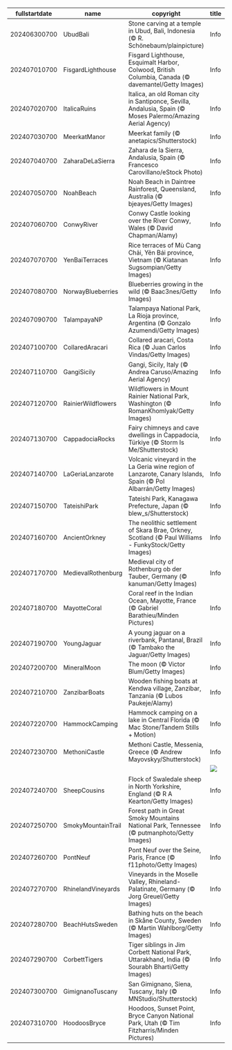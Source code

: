 |fullstartdate|name|copyright|title|image|
|--|--|--|--|--|
202406300700|UbudBali|Stone carving at a temple in Ubud, Bali, Indonesia (© R. Schönebaum/plainpicture)|Info|![](/en-AU/2024/07/202406300700UbudBali.jpg)|
202407010700|FisgardLighthouse|Fisgard Lighthouse, Esquimalt Harbor, Colwood, British Columbia, Canada (© davemantel/Getty Images)|Info|![](/en-AU/2024/07/202407010700FisgardLighthouse.jpg)|
202407020700|ItalicaRuins|Italica, an old Roman city in Santiponce, Sevilla, Andalusia, Spain (© Moses Palermo/Amazing Aerial Agency)|Info|![](/en-AU/2024/07/202407020700ItalicaRuins.jpg)|
202407030700|MeerkatManor|Meerkat family (© anetapics/Shutterstock)|Info|![](/en-AU/2024/07/202407030700MeerkatManor.jpg)|
202407040700|ZaharaDeLaSierra|Zahara de la Sierra, Andalusia, Spain (© Francesco Carovillano/eStock Photo)|Info|![](/en-AU/2024/07/202407040700ZaharaDeLaSierra.jpg)|
202407050700|NoahBeach|Noah Beach in Daintree Rainforest, Queensland, Australia (© bjeayes/Getty Images)|Info|![](/en-AU/2024/07/202407050700NoahBeach.jpg)|
202407060700|ConwyRiver|Conwy Castle looking over the River Conwy, Wales (© David Chapman/Alamy)|Info|![](/en-AU/2024/07/202407060700ConwyRiver.jpg)|
202407070700|YenBaiTerraces|Rice terraces of Mù Cang Chải, Yên Bái province, Vietnam (© Kiatanan Sugsompian/Getty Images)|Info|![](/en-AU/2024/07/202407070700YenBaiTerraces.jpg)|
202407080700|NorwayBlueberries|Blueberries growing in the wild (© Baac3nes/Getty Images)|Info|![](/en-AU/2024/07/202407080700NorwayBlueberries.jpg)|
202407090700|TalampayaNP|Talampaya National Park, La Rioja province, Argentina (© Gonzalo Azumendi/Getty Images)|Info|![](/en-AU/2024/07/202407090700TalampayaNP.jpg)|
202407100700|CollaredAracari|Collared aracari, Costa Rica (© Juan Carlos Vindas/Getty Images)|Info|![](/en-AU/2024/07/202407100700CollaredAracari.jpg)|
202407110700|GangiSicily|Gangi, Sicily, Italy (© Andrea Caruso/Amazing Aerial Agency)|Info|![](/en-AU/2024/07/202407110700GangiSicily.jpg)|
202407120700|RainierWildflowers|Wildflowers in Mount Rainier National Park, Washington (© RomanKhomlyak/Getty Images)|Info|![](/en-AU/2024/07/202407120700RainierWildflowers.jpg)|
202407130700|CappadociaRocks|Fairy chimneys and cave dwellings in Cappadocia, Türkiye (© Storm Is Me/Shutterstock)|Info|![](/en-AU/2024/07/202407130700CappadociaRocks.jpg)|
202407140700|LaGeriaLanzarote|Volcanic vineyard in the La Geria wine region of Lanzarote, Canary Islands, Spain (© Pol Albarrán/Getty Images)|Info|![](/en-AU/2024/07/202407140700LaGeriaLanzarote.jpg)|
202407150700|TateishiPark|Tateishi Park, Kanagawa Prefecture, Japan (© blew_s/Shutterstock)|Info|![](/en-AU/2024/07/202407150700TateishiPark.jpg)|
202407160700|AncientOrkney|The neolithic settlement of Skara Brae, Orkney, Scotland (© Paul Williams - FunkyStock/Getty Images)|Info|![](/en-AU/2024/07/202407160700AncientOrkney.jpg)|
202407170700|MedievalRothenburg|Medieval city of Rothenburg ob der Tauber, Germany (© kanuman/Getty Images)|Info|![](/en-AU/2024/07/202407170700MedievalRothenburg.jpg)|
202407180700|MayotteCoral|Coral reef in the Indian Ocean, Mayotte, France (© Gabriel Barathieu/Minden Pictures)|Info|![](/en-AU/2024/07/202407180700MayotteCoral.jpg)|
202407190700|YoungJaguar|A young jaguar on a riverbank, Pantanal, Brazil (© Tambako the Jaguar/Getty Images)|Info|![](/en-AU/2024/07/202407190700YoungJaguar.jpg)|
202407200700|MineralMoon|The moon (© Victor Blum/Getty Images)|Info|![](/en-AU/2024/07/202407200700MineralMoon.jpg)|
202407210700|ZanzibarBoats|Wooden fishing boats at Kendwa village, Zanzibar, Tanzania (© Lubos Paukeje/Alamy)|Info|![](/en-AU/2024/07/202407210700ZanzibarBoats.jpg)|
202407220700|HammockCamping|Hammock camping on a lake in Central Florida (© Mac Stone/Tandem Stills + Motion)|Info|![](/en-AU/2024/07/202407220700HammockCamping.jpg)|
202407230700|MethoniCastle|Methoni Castle, Messenia, Greece (© Andrew Mayovskyy/Shutterstock)|Info|![](/en-AU/2024/07/202407230700MethoniCastle.jpg)|
||||![](/en-AU/2024/07/.jpg)|
202407240700|SheepCousins|Flock of Swaledale sheep in North Yorkshire, England (© R A Kearton/Getty Images)|Info|![](/en-AU/2024/07/202407240700SheepCousins.jpg)|
202407250700|SmokyMountainTrail|Forest path in Great Smoky Mountains National Park, Tennessee (© putmanphoto/Getty Images)|Info|![](/en-AU/2024/07/202407250700SmokyMountainTrail.jpg)|
202407260700|PontNeuf|Pont Neuf over the Seine, Paris, France (© f11photo/Getty Images)|Info|![](/en-AU/2024/07/202407260700PontNeuf.jpg)|
202407270700|RhinelandVineyards|Vineyards in the Moselle Valley, Rhineland-Palatinate, Germany (© Jorg Greuel/Getty Images)|Info|![](/en-AU/2024/07/202407270700RhinelandVineyards.jpg)|
202407280700|BeachHutsSweden|Bathing huts on the beach in Skåne County, Sweden (© Martin Wahlborg/Getty Images)|Info|![](/en-AU/2024/07/202407280700BeachHutsSweden.jpg)|
202407290700|CorbettTigers|Tiger siblings in Jim Corbett National Park, Uttarakhand, India (© Sourabh Bharti/Getty Images)|Info|![](/en-AU/2024/07/202407290700CorbettTigers.jpg)|
202407300700|GimignanoTuscany|San Gimignano, Siena, Tuscany, Italy (© MNStudio/Shutterstock)|Info|![](/en-AU/2024/07/202407300700GimignanoTuscany.jpg)|
202407310700|HoodoosBryce|Hoodoos, Sunset Point, Bryce Canyon National Park, Utah (© Tim Fitzharris/Minden Pictures)|Info|![](/en-AU/2024/07/202407310700HoodoosBryce.jpg)|
